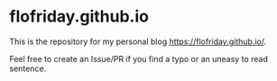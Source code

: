 # flofriday.github.io

This is the repository for my personal blog https://flofriday.github.io/.

Feel free to create an Issue/PR if you find a typo or an uneasy to read sentence.
